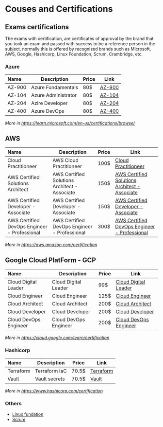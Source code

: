 # Couses and Certifications

## Exams certifications

The exams with certification, are certificates of approval by the brand that you took an exam and passed with success to be a reference person in the subject, normally this is offered by recognized brands such as Microsoft, AWS, Google, Hashicorp, Linux Foundation, Scrum, Crambridge, etc.


### Azure

| Name      | Description | Price | Link |
| :-----------   | ----------- |-----------   |----------- |
| AZ-900        | Azure Fundamentals |80$           | [AZ-900](https://learn.microsoft.com/en-us/certifications/exams/az-900/) |
| AZ-104        | Azure Administrator |80$           | [AZ-104](https://learn.microsoft.com/en-us/certifications/exams/az-104/) |
| AZ-204 | Azire Developer | 80$ | [AZ-204](https://learn.microsoft.com/en-us/certifications/exams/az-204/)
| AZ-400 | Azure DevOps | 80$ | [AZ-400](https://learn.microsoft.com/en-us/certifications/exams/az-400/)

_More in https://learn.microsoft.com/en-us/certifications/browse/_

## AWS
| Name      | Description | Price | Link |
| :-----------   | ----------- |-----------   |----------- |
|Cloud Practitioneer    | AWS Cloud Practitioneer | 100$ | [Cloud Practitioneer](https://aws.amazon.com/es/certification/certified-cloud-practitioner/?ch=tile&tile=getstarted) |
|AWS Certified Solutions Architect        | AWS Certified Solutions Architect - Associate | 150$ | [AWS Certified Solutions Architect - Associate](https://aws.amazon.com/certification/certified-solutions-architect-associate/) |
| AWS Certified Developer - Associate | AWS Certified Developer - Associate | 150$ | [AWS Certified Developer - Associate](https://aws.amazon.com/certification/certified-developer-associate/) |
| AWS Certified DevOps Engineer - Professional | AWS Certified DevOps Engineer - Professional | 300$ | [AWS Certified DevOps Engineer - Professional](https://aws.amazon.com/certification/certified-devops-engineer-professional/)


_More in https://aws.amazon.com/certification_

## Google Cloud PlatForm - GCP

| Name      | Description | Price | Link |
| :-----------   | ----------- |-----------   |----------- |
| Cloud Digital Leader | Cloud Digital Leader | 99$ | [Cloud Digital Leader](https://cloud.google.com/certification/cloud-digital-leader)|
| Cloud Engineer | Cloud Engineer | 125$ | [Cloud Engineer](https://cloud.google.com/certification/cloud-engineer)|
| Cloud Architect | Cloud Architect | 200$ | [Cloud Architect](https://cloud.google.com/certification/cloud-architect)|
| Cloud Developer | Cloud Developer | 200$ | [Cloud Developer](https://cloud.google.com/certification/cloud-developer)|
| Cloud DevOps Engineer | Cloud DevOps Engineer | 200$ | [Cloud DevOps Engineer](https://cloud.google.com/certification/cloud-devops-engineer)

_More in https://cloud.google.com/learn/certification_

### Hashicorp
| Name      | Description | Price | Link |
| :-----------   | ----------- |-----------   |----------- |
| Terraform | Terraform IaC | 70.5$ | [Terraform](https://www.hashicorp.com/certification/terraform-associate)|
| Vault | Vault secrets | 70.5$ | [Vault](https://www.hashicorp.com/certification/vault-associate)

_More in https://www.hashicorp.com/certification_

### Others
- [Linux fundation](https://training.linuxfoundation.org/certification-catalog)
- [Scrum](https://www.scrum.org/professional-scrum-certifications)


